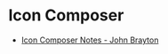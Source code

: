 # Icon Composer

- [Icon Composer Notes - John Brayton](https://micro.virtualsanity.com/2025/06/20/icon-composer-notes.html)
